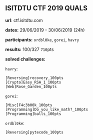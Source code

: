 ## ISITDTU CTF 2019 QUALS
__url__: ctf.isitdtu.com

__dates:__ 29/06/2019 - 30/06/2019 (24h)

__participants:__ `ordbl0ke`, `gorei`, `havry`

__results:__ 100/327 `710`pts

__solved challenges:__ 

`havry`:
```
[Reversing]recovery_100pts
[Crypto]Easy_RSA_1_100pts
[Web]Rose_Garden_100pts
```

`gorei`:
```
[Misc]F4c3b00k_100pts
[Programming]Do_you_like_math?_100pts
[Programming]balls_100pts
```
`ordbl0ke`:
```
[Reversing]pytecode_100pts
```

